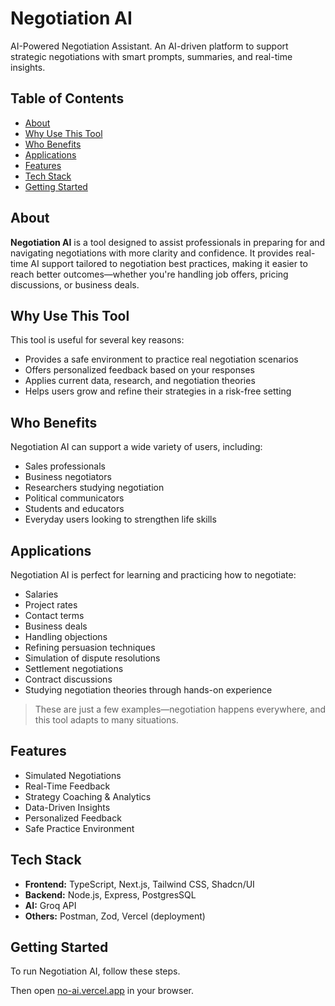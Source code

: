 # Negotiation AI

AI-Powered Negotiation Assistant.
An AI-driven platform to support strategic negotiations with smart prompts, summaries, and real-time insights.

## Table of Contents

- [About](#about)
- [Why Use This Tool](#why-use-this-tool)
- [Who Benefits](#who-benefits) 
- [Applications](#applications)   
- [Features](#features)  
- [Tech Stack](#tech-stack)  
- [Getting Started](#getting-started) 


## About

**Negotiation AI** is a tool designed to assist professionals in preparing for and navigating negotiations with more clarity and confidence. It provides real-time AI support tailored to negotiation best practices, making it easier to reach better outcomes—whether you're handling job offers, pricing discussions, or business deals.


## Why Use This Tool

This tool is useful for several key reasons:

- Provides a safe environment to practice real negotiation scenarios  
- Offers personalized feedback based on your responses  
- Applies current data, research, and negotiation theories  
- Helps users grow and refine their strategies in a risk-free setting
  

## Who Benefits

Negotiation AI can support a wide variety of users, including:

- Sales professionals  
- Business negotiators  
- Researchers studying negotiation  
- Political communicators  
- Students and educators  
- Everyday users looking to strengthen life skills


## Applications

Negotiation AI is perfect for learning and practicing how to negotiate:

- Salaries  
- Project rates  
- Contact terms  
- Business deals  
- Handling objections  
- Refining persuasion techniques  
- Simulation of dispute resolutions  
- Settlement negotiations  
- Contract discussions  
- Studying negotiation theories through hands-on experience  

> These are just a few examples—negotiation happens everywhere, and this tool adapts to many situations.


## Features

- Simulated Negotiations
- Real-Time Feedback 
- Strategy Coaching & Analytics
- Data-Driven Insights 
- Personalized Feedback
- Safe Practice Environment


## Tech Stack

- **Frontend:** TypeScript, Next.js, Tailwind CSS, Shadcn/UI  
- **Backend:** Node.js, Express, PostgresSQL
- **AI:** Groq API 
- **Others:** Postman, Zod, Vercel (deployment)


## Getting Started

To run Negotiation AI, follow these steps.

Then open [no-ai.vercel.app](https://no-ai.vercel.app/) in your browser.
